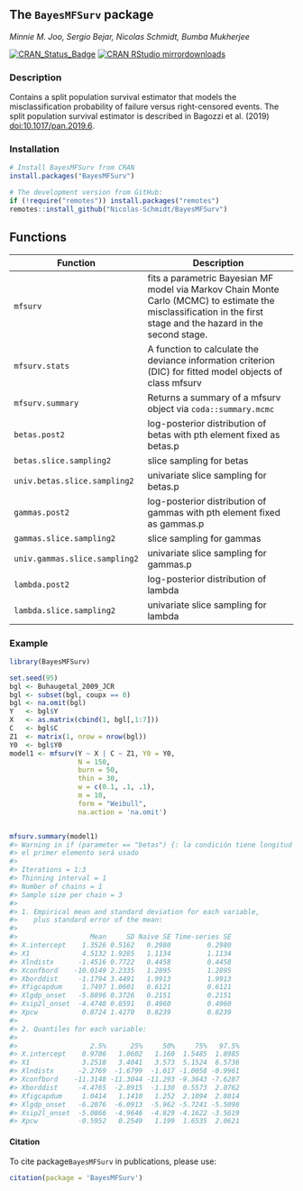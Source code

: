 
<!-- README.md is generated from README.Rmd. Please edit that file -->

## The `BayesMFSurv` package

*Minnie M. Joo, Sergio Bejar, Nicolas Schmidt, Bumba
Mukherjee*

<!-- badges: start -->

[![CRAN\_Status\_Badge](https://www.r-pkg.org/badges/version/BayesMFSurv)](https://cran.r-project.org/package=BayesMFSurv)
[![CRAN RStudio
mirrordownloads](https://cranlogs.r-pkg.org/badges/BayesMFSurv?color=brightgreen)](https://www.r-pkg.org/pkg/BayesMFSurv)
<!-- badges: end -->

### Description

Contains a split population survival estimator that models the
misclassification probability of failure versus right-censored events.
The split population survival estimator is described in Bagozzi et
al. (2019) <doi:10.1017/pan.2019.6>.

### Installation

``` r
# Install BayesMFSurv from CRAN
install.packages("BayesMFSurv")

# The development version from GitHub:
if (!require("remotes")) install.packages("remotes")
remotes::install_github("Nicolas-Schmidt/BayesMFSurv")
```

## Functions

| Function                      | Description                                                                                                                                                      |
| ----------------------------- | ---------------------------------------------------------------------------------------------------------------------------------------------------------------- |
| `mfsurv`                      | fits a parametric Bayesian MF model via Markov Chain Monte Carlo (MCMC) to estimate the misclassification in the first stage and the hazard in the second stage. |
| `mfsurv.stats`                | A function to calculate the deviance information criterion (DIC) for fitted model objects of class mfsurv                                                        |
| `mfsurv.summary`              | Returns a summary of a mfsurv object via `coda::summary.mcmc`                                                                                                    |
| `betas.post2`                 | log-posterior distribution of betas with pth element fixed as betas.p                                                                                            |
| `betas.slice.sampling2`       | slice sampling for betas                                                                                                                                         |
| `univ.betas.slice.sampling2`  | univariate slice sampling for betas.p                                                                                                                            |
| `gammas.post2`                | log-posterior distribution of gammas with pth element fixed as gammas.p                                                                                          |
| `gammas.slice.sampling2`      | slice sampling for gammas                                                                                                                                        |
| `univ.gammas.slice.sampling2` | univariate slice sampling for gammas.p                                                                                                                           |
| `lambda.post2`                | log-posterior distribution of lambda                                                                                                                             |
| `lambda.slice.sampling2`      | univariate slice sampling for lambda                                                                                                                             |

### Example

``` r
library(BayesMFSurv)

set.seed(95)
bgl <- Buhaugetal_2009_JCR
bgl <- subset(bgl, coupx == 0)
bgl <- na.omit(bgl)
Y   <- bgl$Y
X   <- as.matrix(cbind(1, bgl[,1:7]))
C   <- bgl$C
Z1  <- matrix(1, nrow = nrow(bgl))
Y0  <- bgl$Y0
model1 <- mfsurv(Y ~ X | C ~ Z1, Y0 = Y0,
                 N = 150,
                 burn = 50,
                 thin = 30,
                 w = c(0.1, .1, .1),
                 m = 10,
                 form = "Weibull",
                 na.action = 'na.omit')


mfsurv.summary(model1)
#> Warning in if (parameter == "betas") {: la condición tiene longitud > 1 y sólo
#> el primer elemento será usado
#> 
#> Iterations = 1:3
#> Thinning interval = 1 
#> Number of chains = 1 
#> Sample size per chain = 3 
#> 
#> 1. Empirical mean and standard deviation for each variable,
#>    plus standard error of the mean:
#> 
#>                  Mean     SD Naive SE Time-series SE
#> X.intercept    1.3526 0.5162   0.2980         0.2980
#> X1             4.5132 1.9285   1.1134         1.1134
#> Xlndistx      -1.4516 0.7722   0.4458         0.4458
#> Xconfbord    -10.0149 2.2335   1.2895         1.2895
#> Xborddist     -1.1794 3.4491   1.9913         1.9913
#> Xfigcapdum     1.7497 1.0601   0.6121         0.6121
#> Xlgdp_onset   -5.8896 0.3726   0.2151         0.2151
#> Xsip2l_onset  -4.4748 0.8591   0.4960         0.4960
#> Xpcw           0.8724 1.4270   0.8239         0.8239
#> 
#> 2. Quantiles for each variable:
#> 
#>                  2.5%      25%     50%     75%   97.5%
#> X.intercept    0.9706   1.0602   1.160  1.5485  1.8985
#> X1             3.2518   3.4041   3.573  5.1524  6.5736
#> Xlndistx      -2.2769  -1.6799  -1.017 -1.0058 -0.9961
#> Xconfbord    -11.3148 -11.3044 -11.293 -9.3643 -7.6287
#> Xborddist     -4.4765  -2.8915  -1.130  0.5573  2.0762
#> Xfigcapdum     1.0414   1.1410   1.252  2.1094  2.8814
#> Xlgdp_onset   -6.2076  -6.0913  -5.962 -5.7241 -5.5098
#> Xsip2l_onset  -5.0866  -4.9646  -4.829 -4.1622 -3.5619
#> Xpcw          -0.5952   0.2549   1.199  1.6535  2.0621
```

#### Citation

To cite package`BayesMFSurv` in publications, please use:

``` r
citation(package = 'BayesMFSurv')
```
